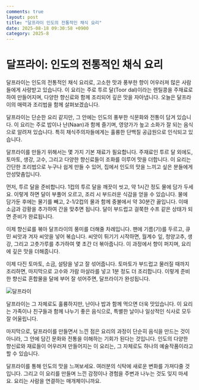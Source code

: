 ```yaml
---
comments: true
layout: post
title: "달프라이 인도의 전통적인 채식 요리"
date: 2025-08-18 09:30:58 +0900
category: 2025-8
---
```


# 달프라이: 인도의 전통적인 채식 요리

달프라이는 인도의 전통적인 채식 요리로, 고소한 맛과 풍부한 향이 어우러져 많은 사람들에게 사랑받고 있습니다. 이 요리는 주로 투르 달(Toor dal)이라는 렌틸콩을 주재료로 하여 만들어지며, 다양한 향신료와 함께 조리되어 깊은 맛을 자아냅니다. 오늘은 달프라이의 매력과 조리법을 함께 살펴보겠습니다.

달프라이는 단순한 요리 같지만, 그 안에는 인도의 풍부한 식문화와 전통이 담겨 있습니다. 이 요리는 주로 밥이나 난(Naan)과 함께 즐기며, 영양가가 높고 소화가 잘 되는 음식으로 알려져 있습니다. 특히 채식주의자들에게는 훌륭한 단백질 공급원으로 인식되고 있습니다. 

달프라이를 만들기 위해서는 몇 가지 기본 재료가 필요합니다. 주재료인 투르 달 외에도, 토마토, 생강, 고수, 그리고 다양한 향신료들이 조화를 이루어 맛을 더합니다. 이 요리는 간단한 조리법으로 누구나 쉽게 만들 수 있어, 집에서 인도의 맛을 느끼고 싶은 분들에게 안성맞춤입니다.

먼저, 투르 달을 준비합니다. 1컵의 투르 달을 깨끗이 씻고, 약 1시간 정도 물에 담가 두세요. 이렇게 하면 달이 부풀어 오르고, 조리 시 부드러운 식감을 얻을 수 있습니다. 물에 담가둔 후에는 물기를 빼고, 2-1/2컵의 물과 함께 중불에서 약 30분간 끓입니다. 이때 소금과 강황을 추가하여 간을 맞추면 됩니다. 달이 부드럽고 걸쭉한 수프 같은 상태가 되면 준비가 완료됩니다.

이제 향신료를 볶아 달프라이의 풍미를 더해줄 차례입니다. 팬에 기름(기)를 두르고, 큐민 씨앗과 겨자 씨앗을 넣어 볶습니다. 씨앗이 튀기기 시작하면, 월계수 잎, 청양고추, 생강, 그리고 고춧가루를 추가하여 몇 초간 더 볶아줍니다. 이 과정에서 향이 퍼지며, 요리에 깊은 맛을 더해줍니다.

이제 다진 토마토, 소금, 설탕을 넣고 잘 섞어줍니다. 토마토가 부드럽고 물러질 때까지 조리하면, 마지막으로 고수와 가람 마살라를 넣고 1분 정도 더 조리합니다. 이렇게 준비한 향신료 혼합물을 달에 부어 잘 섞어주면, 달프라이가 완성됩니다.

![달프라이](https://www.themealdb.com/images/media/meals/wuxrtu1483564410.jpg)

달프라이는 그 자체로도 훌륭하지만, 난이나 밥과 함께 먹으면 더욱 맛있습니다. 이 요리는 가족이나 친구들과 함께 나누기 좋은 음식으로, 특별한 날이나 일상적인 식사로 모두 잘 어울립니다. 

마지막으로, 달프라이를 만들면서 느낀 점은 요리의 과정이 단순히 음식을 만드는 것이 아니라, 그 안에 담긴 문화와 전통을 이해하는 기회가 된다는 것입니다. 인도의 다양한 향신료와 재료들이 어우러져 만들어지는 이 요리는, 그 자체로도 하나의 예술작품이라고 할 수 있습니다. 

달프라이를 통해 인도의 맛을 느껴보세요. 여러분의 식탁에 새로운 변화를 가져다줄 것입니다. 그리고 이 요리를 만들며 느낀 감정이나 경험을 주변과 나누는 것도 잊지 마세요. 요리는 사람을 연결하는 매개체이니까요.